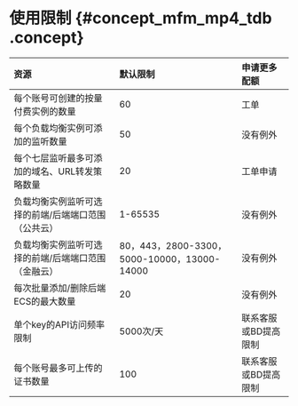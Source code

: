 # 使用限制 {#concept_mfm_mp4_tdb .concept}

|资源|默认限制|申请更多配额|
|:-|:---|:-----|
|每个账号可创建的按量付费实例的数量|60|工单|
|每个负载均衡实例可添加的监听数量|50|没有例外|
|每个七层监听最多可添加的域名、URL转发策略数量|20|工单申请|
|负载均衡实例监听可选择的前端/后端端口范围（公共云）|1-65535|没有例外|
|负载均衡实例监听可选择的前端/后端端口范围（金融云）|80，443，2800-3300，5000-10000，13000-14000|没有例外|
|每次批量添加/删除后端ECS的最大数量|20|没有例外|
|单个key的API访问频率限制|5000次/天|联系客服或BD提高限制|
|每个账号最多可上传的证书数量|100|联系客服或BD提高限制|


